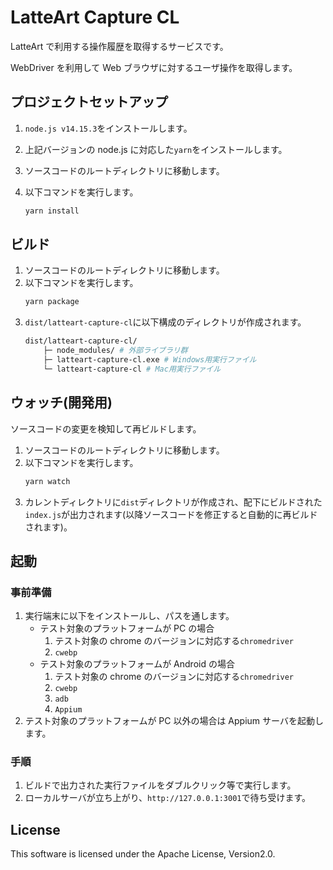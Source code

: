 # LatteArt Capture CL

LatteArt で利用する操作履歴を取得するサービスです。

WebDriver を利用して Web ブラウザに対するユーザ操作を取得します。

## プロジェクトセットアップ

1. `node.js v14.15.3`をインストールします。
1. 上記バージョンの node.js に対応した`yarn`をインストールします。
1. ソースコードのルートディレクトリに移動します。
1. 以下コマンドを実行します。

   ```bash
   yarn install
   ```

## ビルド

1. ソースコードのルートディレクトリに移動します。
1. 以下コマンドを実行します。
   ```bash
   yarn package
   ```
1. `dist/latteart-capture-cl`に以下構成のディレクトリが作成されます。
   ```bash
   dist/latteart-capture-cl/
       ├─ node_modules/ # 外部ライブラリ群
       ├─ latteart-capture-cl.exe # Windows用実行ファイル
       └─ latteart-capture-cl # Mac用実行ファイル
   ```

## ウォッチ(開発用)

ソースコードの変更を検知して再ビルドします。

1. ソースコードのルートディレクトリに移動します。
1. 以下コマンドを実行します。
   ```bash
   yarn watch
   ```
1. カレントディレクトリに`dist`ディレクトリが作成され、配下にビルドされた`index.js`が出力されます(以降ソースコードを修正すると自動的に再ビルドされます)。

## 起動

### 事前準備

1. 実行端末に以下をインストールし、パスを通します。
   - テスト対象のプラットフォームが PC の場合
     1. テスト対象の chrome のバージョンに対応する`chromedriver`
     1. `cwebp`
   - テスト対象のプラットフォームが Android の場合
     1. テスト対象の chrome のバージョンに対応する`chromedriver`
     1. `cwebp`
     1. `adb`
     1. `Appium`
1. テスト対象のプラットフォームが PC 以外の場合は Appium サーバを起動します。

### 手順

1. ビルドで出力された実行ファイルをダブルクリック等で実行します。
1. ローカルサーバが立ち上がり、`http://127.0.0.1:3001`で待ち受けます。

## License

This software is licensed under the Apache License, Version2.0.
